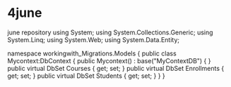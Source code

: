 # 4june
june repository
using System;
using System.Collections.Generic;
using System.Linq;
using System.Web;
using System.Data.Entity;

namespace workingwith_Migrations.Models
{
    public class Mycontext:DbContext
    {
        public Mycontext() : base("MyContextDB") { }
        public virtual DbSet<Course> Courses { get; set; }
        public virtual DbSet<Enrollment> Enrollments { get; set; }
        public virtual DbSet<Student> Students { get; set; }
    }
}

